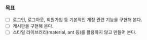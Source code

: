 ### 목표

- [ ] 로그인, 로그아웃, 회원가입 등 기본적인 계정 관련 기능을 구현해 본다.
- [ ] 게시판을 구현해 본다.
- [ ] 스타일 라이브러리(material, ant 등)를 활용하지 않고 만들어 본다.
